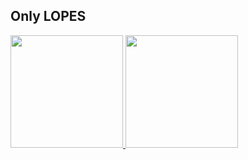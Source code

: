 ## Only LOPES
 <div>
  <a href="https://github.com/THELopes7KTHELopes7K">
  <img height="180em" src="https://github-readme-stats.vercel.app/api?username=THELopes7KTHELopes7K&show_icons=true&theme=dracula&include_all_commits=true&count_private=true"/>
  <img height="180em" src="https://github-readme-stats.vercel.app/api/top-langs/?username=THELopes7K&layout=compact&langs_count=7&theme=dracula"/>
</div>

